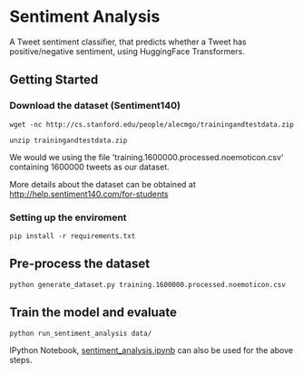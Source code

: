 # Sentiment Analysis
A Tweet sentiment classifier, that predicts whether a Tweet has positive/negative sentiment, using HuggingFace Transformers.

## Getting Started

### Download the dataset (Sentiment140)
```
wget -nc http://cs.stanford.edu/people/alecmgo/trainingandtestdata.zip

unzip trainingandtestdata.zip
```
We would we using the file 'training.1600000.processed.noemoticon.csv' containing 1600000 tweets as our dataset.

More details about the dataset can be obtained at http://help.sentiment140.com/for-students

### Setting up the enviroment
```
pip install -r requirements.txt
```

## Pre-process the dataset
```
python generate_dataset.py training.1600000.processed.noemoticon.csv
```

## Train the model and evaluate
```
python run_sentiment_analysis data/
```

IPython Notebook, [sentiment_analysis.ipynb](https://github.com/mkartik/NLP_model_implementations/blob/master/sentiment_analysis/sentiment_analysis.ipynb) can also be used for the above steps.

